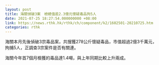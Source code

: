 ```yaml
---
layout: post
title: 海關偵破3案　檢總值逾2.3億元懷疑毒品拘5人
date: 2021-07-25 18:27:54.000000000 +08:00
link: https://news.rthk.hk/rthk/ch/component/k2/1602501-20210725.htm
categories: rthk
---
```


海關本月先後偵破3宗毒品案，共搜獲278公斤懷疑毒品，市值超過2億3千萬元，拘捕5人，正調查3宗案件是否有關連。 

海關今年首7個月檢獲的毒品達1.4噸，與上年同期比較上升兩成。
